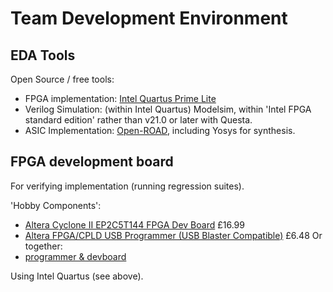 


# Team Development Environment #

## EDA Tools ##

Open Source / free tools:
- FPGA implementation: [Intel Quartus Prime Lite](https://fpgasoftware.intel.com/?edition=lite)
- Verilog Simulation: (within Intel Quartus) Modelsim, within 'Intel FPGA standard edition' rather than v21.0 or later with Questa.
- ASIC Implementation: [Open-ROAD](https://theopenroadproject.org/), including Yosys for synthesis.


## FPGA development board ##

For verifying implementation (running regression suites).

'Hobby Components':
- [Altera Cyclone II EP2C5T144 FPGA Dev Board](https://hobbycomponents.com/altera/819-altera-cyclone-ii-es2c5t144-fpga-dev-board) £16.99
- [Altera FPGA/CPLD USB Programmer (USB Blaster Compatible)](https://hobbycomponents.com/featured/273-altera-fpga-cpld-usb-programmer-usb-blaster-compatible) £6.48
Or together:
- [programmer & devboard](https://www.ebay.co.uk/itm/141315924702?hash=item20e715e2de:g:B90AAOxyPFJTmEdS&var=440434835428)

Using Intel Quartus (see above).
